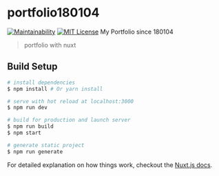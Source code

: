 # portfolio180104
[![Maintainability](https://api.codeclimate.com/v1/badges/62db1485411d6ecdf224/maintainability)](https://codeclimate.com/github/sKawashima/portfolio180104/maintainability)
[![MIT License](http://img.shields.io/badge/license-MIT-blue.svg?style=flat)](LICENSE)
My Portfolio since 180104

> portfolio with nuxt

## Build Setup

``` bash
# install dependencies
$ npm install # Or yarn install

# serve with hot reload at localhost:3000
$ npm run dev

# build for production and launch server
$ npm run build
$ npm start

# generate static project
$ npm run generate
```

For detailed explanation on how things work, checkout the [Nuxt.js docs](https://github.com/nuxt/nuxt.js).
